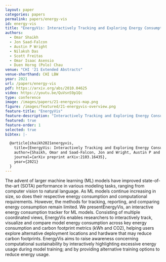 ```yaml
---
layout: paper
categories: papers
permalink: papers/energy-vis
id: energy-vis
title: "EnergyVis: Interactively Tracking and Exploring Energy Consumption for ML Models"
authors: 
  - Omar Shaikh 
  - Jon Saad-Falcon
  - Austin P Wright
  - Nilaksh Das
  - Scott Freitas
  - Omar Isaac Asensio
  - Duen Horng (Polo) Chau
venue: "CHI '21 Extended Abstracts"
venue-shorthand: CHI LBW
year: 2021
url: /papers/energy-vis
pdf: https://arxiv.org/abs/2010.04625
video: https://youtu.be/QuVsnS9p1Qc
type: conference
image: /images/papers/21-energyvis-map.png
figure: /images/featured/21-energyvis-overview.png
feature-title: "EnergyVis"
feature-description: "Interactively Tracking and Exploring Energy Consumption for ML Models"
featured: true
feature-order: 1
selected: true
bibtex: |-

  @article{shaikh2021energyvis,
    title={EnergyVis: Interactively Tracking and Exploring Energy Consumption for ML Models},
    author={Shaikh, Omar and Saad-Falcon, Jon and Wright, Austin P and Das, Nilaksh and Freitas, Scott and Asensio, Omar Isaac and Chau, Duen Horng},
    journal={arXiv preprint arXiv:2103.16435},
    year={2021}
  }
---
```


The advent of larger machine learning (ML) models have improved state-of-the-art (SOTA) performance in various modeling tasks, ranging from computer vision to natural language. As ML models continue increasing in size, so does their respective energy consumption and computational requirements. However, the methods for tracking, reporting, and comparing energy consumption remain limited. We presentEnergyVis, an interactive energy consumption tracker for ML models. Consisting of multiple coordinated views, EnergyVis enables researchers to interactively track, visualize and compare model energy consumption across key energy consumption and carbon footprint metrics (kWh and CO2), helping users explore alternative deployment locations and hardware that may reduce carbon footprints. EnergyVis aims to raise awareness concerning computational sustainability by interactively highlighting excessive energy usage during model training; and by providing alternative training options to reduce energy usage.

